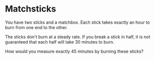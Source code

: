 # Matchsticks

You have two sticks and a matchbox.  Each stick takes exactly an hour to burn from one end to the other.  

The sticks don't burn at a steady rate.  If you break a stick in half, it is not guaranteed that each half will take 30 minutes to burn.  

How would you measure exactly 45 minutes by burning these sticks? 